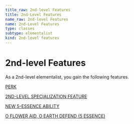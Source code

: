 ```yaml
---
title_raw: 2nd-level Features
title: 2nd-Level Features
name_raw: 2nd-level Features
name: 2nd-Level Features
type: classes
subtype: elementalist
kind: 2nd-level features
---
```


# 2nd-level Features

As a 2nd-level elementalist, you gain the following features.

[PERK](./Perk.md)

[2ND-LEVEL SPECIALIZATION FEATURE](./2nd-Level%20Specialization%20Feature/2nd-Level%20Specialization%20Feature.md)

[NEW 5-ESSENCE ABILITY](./New%205-Essence%20Ability.md)

[O FLOWER AID, O EARTH DEFEND (5 ESSENCE)](./O%20Flower%20Aid%20O%20Earth%20Defend.md)

